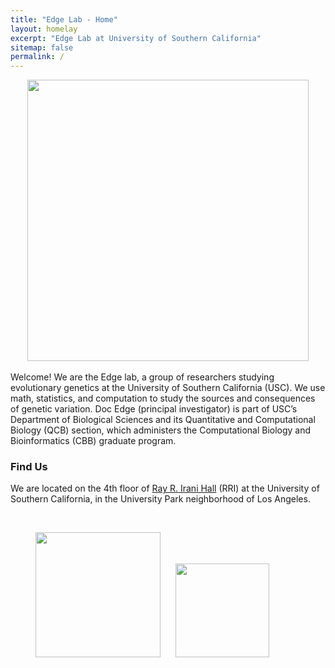 ```yaml
---
title: "Edge Lab - Home"
layout: homelay
excerpt: "Edge Lab at University of Southern California"
sitemap: false
permalink: /
---
```


 <center><img src="{{ site.url }}{{ site.baseurl }}/images/edge_lablogo.png" style="width: 450px"></center>




<br/>
Welcome! We are the Edge lab, a group of researchers studying evolutionary genetics at the University of Southern California (USC). We use math, statistics, and computation to study the sources and consequences of genetic variation. Doc Edge (principal investigator) is part of USC’s Department of Biological Sciences and its Quantitative and Computational Biology (QCB) section, which administers the Computational Biology and Bioinformatics (CBB) graduate program. 


<br>
 <h3><b>Find Us</b></h3>

We are located on the 4th floor of [Ray R. Irani Hall](https://goo.gl/maps/VnQFqEeUxaYJzyoe9) (RRI) at the University of Southern California, in the University Park neighborhood of Los Angeles.




<br>

<figure class="fourth">
  <img src="{{ site.url }}{{ site.baseurl }}/images/usc.png" style="width: 200px">
  <img src="{{ site.url }}{{ site.baseurl }}/images/bisc.png" style="width: 150px; margin-left:20px;">
</figure>


